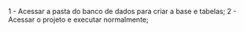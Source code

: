 1 - Acessar a pasta do banco de dados para criar a base e tabelas;
2 - Acessar o projeto e executar normalmente;
